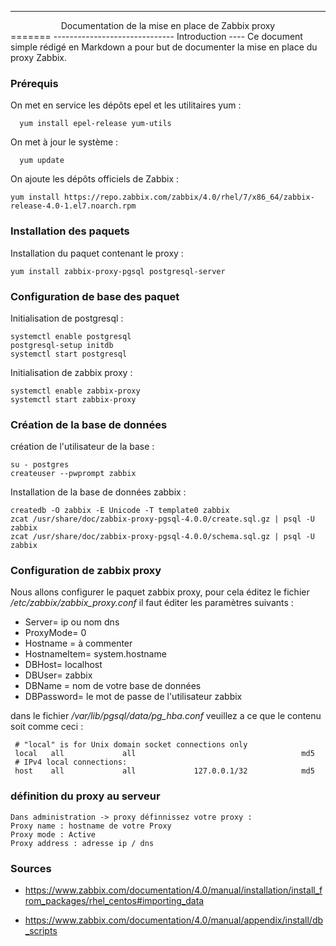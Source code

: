--------------------------------------------------
<center>Documentation de la mise en place de Zabbix proxy</center>
=======
------------------------------
Introduction
----
Ce document simple rédigé en Markdown a pour but de documenter la mise en place du proxy Zabbix.

### Prérequis

  On met en service les dépôts epel et les utilitaires yum :

      yum install epel-release yum-utils

On met à jour le système :

      yum update

On ajoute les dépôts officiels de Zabbix :

    yum install https://repo.zabbix.com/zabbix/4.0/rhel/7/x86_64/zabbix-release-4.0-1.el7.noarch.rpm

### Installation des paquets

Installation du paquet contenant le proxy :

    yum install zabbix-proxy-pgsql postgresql-server

### Configuration de base des paquet

Initialisation de postgresql :

    systemctl enable postgresql
    postgresql-setup initdb
    systemctl start postgresql

Initialisation de zabbix proxy :

    systemctl enable zabbix-proxy
    systemctl start zabbix-proxy

### Création de la base de données

création de l'utilisateur de la base :

    su - postgres
    createuser --pwprompt zabbix

Installation de la base de données zabbix :

    createdb -O zabbix -E Unicode -T template0 zabbix
    zcat /usr/share/doc/zabbix-proxy-pgsql-4.0.0/create.sql.gz | psql -U zabbix
    zcat /usr/share/doc/zabbix-proxy-pgsql-4.0.0/schema.sql.gz | psql -U zabbix

### Configuration de zabbix proxy

Nous allons configurer le paquet zabbix proxy, pour cela éditez le fichier */etc/zabbix/zabbix_proxy.conf*
il faut éditer les paramètres suivants :

 * Server= ip ou nom dns
 * ProxyMode= 0
 * Hostname = à commenter
 * HostnameItem= system.hostname
 * DBHost= localhost
 * DBUser= zabbix
 * DBName = nom  de votre base de données
 * DBPassword= le mot de passe de l'utilisateur zabbix

dans le fichier */var/lib/pgsql/data/pg_hba.conf* veuillez a ce que le contenu soit comme ceci :

     # "local" is for Unix domain socket connections only
     local   all             all                                     md5
     # IPv4 local connections:
     host    all             all             127.0.0.1/32            md5

### définition du proxy au serveur

    Dans administration -> proxy définnissez votre proxy :
    Proxy name : hostname de votre Proxy
    Proxy mode : Active
    Proxy address : adresse ip / dns


### Sources

* https://www.zabbix.com/documentation/4.0/manual/installation/install_from_packages/rhel_centos#importing_data

* https://www.zabbix.com/documentation/4.0/manual/appendix/install/db_scripts
